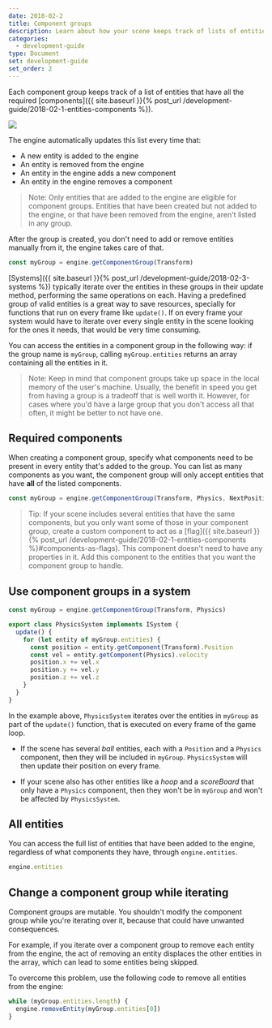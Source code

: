 ```yaml
---
date: 2018-02-2
title: Component groups
description: Learn about how your scene keeps track of lists of entities that have components in common to make updating them easier.
categories:
  - development-guide
type: Document
set: development-guide
set_order: 2
---
```


Each component group keeps track of a list of entities that have all the required [components]({{ site.baseurl }}{% post_url /development-guide/2018-02-1-entities-components %}). 

![](/images/media/ecs-big-picture-w-compgroup.png)


The engine automatically updates this list every time that:

- A new entity is added to the engine
- An entity is removed from the engine
- An entity in the engine adds a new component
- An entity in the engine removes a component

> Note: Only entities that are added to the engine are eligible for component groups. Entities that have been created but not added to the engine, or that have been removed from the engine, aren't listed in any group.

After the group is created, you don't need to add or remove entities manually from it, the engine takes care of that.

```ts
const myGroup = engine.getComponentGroup(Transform)
```

[Systems]({{ site.baseurl }}{% post_url /development-guide/2018-02-3-systems %}) typically iterate over the entities in these groups in their update method, performing the same operations on each. Having a predefined group of valid entities is a great way to save resources, specially for functions that run on every frame like `update()`. If on every frame your system would have to iterate over every single entity in the scene looking for the ones it needs, that would be very time consuming.

You can access the entities in a component group in the following way: if the group name is `myGroup`, calling `myGroup.entities` returns an array containing all the entities in it.

> Note: Keep in mind that component groups take up space in the local memory of the user's machine. Usually, the benefit in speed you get from having a group is a tradeoff that is well worth it. However, for cases where you'd have a large group that you don't access all that often, it might be better to not have one.

## Required components

When creating a component group, specify what components need to be present in every entity that's added to the group. You can list as many components as you want, the component group will only accept entities that have **all** of the listed components.

```ts
const myGroup = engine.getComponentGroup(Transform, Physics, NextPosition)
```

> Tip: If your scene includes several entities that have the same components, but you only want some of those in your component group, create a custom component to act as a [flag]({{ site.baseurl }}{% post_url /development-guide/2018-02-1-entities-components %}#components-as-flags). This component doesn't need to have any properties in it. Add this component to the entities that you want the component group to handle.

## Use component groups in a system

```ts
const myGroup = engine.getComponentGroup(Transform, Physics)

export class PhysicsSystem implements ISystem {
  update() {
    for (let entity of myGroup.entities) {
      const position = entity.getComponent(Transform).Position
      const vel = entity.getComponent(Physics).velocity
      position.x += vel.x
      position.y += vel.y
      position.z += vel.z
    }
  }
}
```

In the example above, `PhysicsSystem` iterates over the entities in `myGroup` as part of the `update()` function, that is executed on every frame of the game loop.

- If the scene has several _ball_ entities, each with a `Position` and a `Physics` component, then they will be included in `myGroup`. `PhysicsSystem` will then update their position on every frame.

- If your scene also has other entities like a _hoop_ and a _scoreBoard_ that only have a `Physics` component, then they won't be in `myGroup` and won't be affected by `PhysicsSystem`.

## All entities

You can access the full list of entities that have been added to the engine, regardless of what components they have, through `engine.entities`.

```ts
engine.entities
```

## Change a component group while iterating

Component groups are mutable. You shouldn't modify the component group while you're iterating over it, because that could have unwanted consequences.

For example, if you iterate over a component group to remove each entity from the engine, the act of removing an entity displaces the other entities in the array, which can lead to some entities being skipped.

To overcome this problem, use the following code to remove all entities from the engine:

```ts
while (myGroup.entities.length) {
  engine.removeEntity(myGroup.entities[0])
}
```
